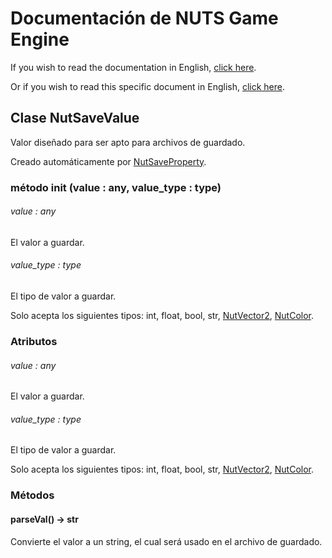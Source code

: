 # Documentación de NUTS Game Engine

If you wish to read the documentation in English, [click here](/DOCUMENTATION/INDEX.md).

Or if you wish to read this specific document in English, [click here](/DOCUMENTATION/FILES/NUTSAVEVALUE.md).

## Clase NutSaveValue

Valor diseñado para ser apto para archivos de guardado.

Creado automáticamente por [NutSaveProperty](/DOCUMENTATION_Ñ/FILES/NUTSAVEPROPERTY.md).

### método init (value : any, value_type : type)

###### value : any

El valor a guardar.

###### value_type : type

El tipo de valor a guardar.

Solo acepta los siguientes tipos: int, float, bool, str, [NutVector2](/DOCUMENTATION_Ñ/FILES/NUTVECTOR2.md), [NutColor](/DOCUMENTATION_Ñ/FILES/NUTCOLOR.md).

### Atributos

###### value : any

El valor a guardar.

###### value_type : type

El tipo de valor a guardar.

Solo acepta los siguientes tipos: int, float, bool, str, [NutVector2](/DOCUMENTATION_Ñ/FILES/NUTVECTOR2.md), [NutColor](/DOCUMENTATION_Ñ/FILES/NUTCOLOR.md).

### Métodos

#### parseVal() -> str

Convierte el valor a un string, el cual será usado en el archivo de guardado.
